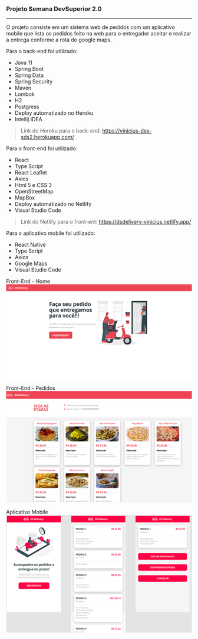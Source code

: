 ### Projeto Semana DevSuperior 2.0
---

O projeto consiste em um sistema web de pedidos com um aplicativo mobile
que lista os pedidos feito na web para o entregador aceitar e realizar a entrega conforme a rota do google maps.

Para o back-end foi utilizado:
- Java 11
- Spring Boot
- Spring Data
- Spring Security
- Maven
- Lombok
- H2
- Postgress
- Deploy automatizado no Heroku
- Intellij IDEA 

> Link do Heroku para o back-end: https://vinicius-dev-sds2.herokuapp.com/

Para o front-end foi utilizado:
- React
- Type Script
- React Leaflet
- Axios
- Html 5 e CSS 3
- OpenStreetMap
- MapBox
- Deploy automatizado no Netlify
- Visual Studio Code

> Link do Netlify para o front-ent: https://dsdelivery-vinicius.netlify.app/

Para o aplicativo mobile foi utilizado:
- React Native
- Type Script
- Axios
- Google Maps
- Visual Studio Code

Front-End - Home 
![alt text](https://github.com/vinist/dsdeliver-sds2/blob/main/front-web/home.png?raw=true "Home")

Front-End - Pedidos 
![alt text](https://github.com/vinist/dsdeliver-sds2/blob/main/front-web/pedido.png?raw=true "Pedidos")

Aplicativo Mobile
![alt text](https://github.com/vinist/dsdeliver-sds2/blob/main/front-web/mobile.png?raw=true "Telas do Aplicativo")
